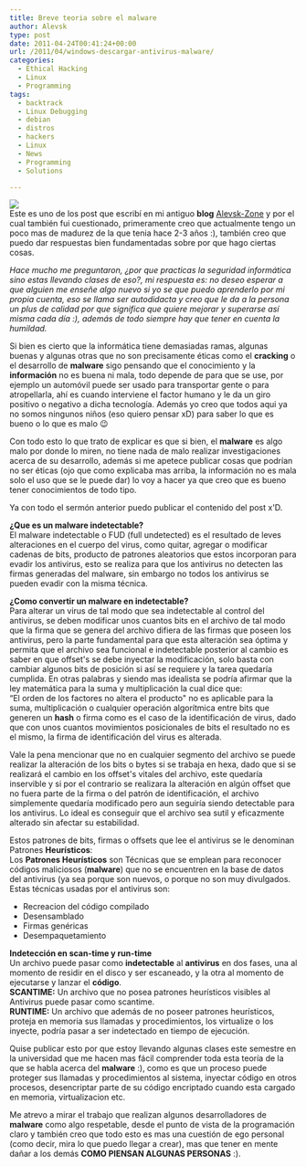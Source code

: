 ```yaml
---
title: Breve teoria sobre el malware
author: Alevsk
type: post
date: 2011-04-24T00:41:24+00:00
url: /2011/04/windows-descargar-antivirus-malware/
categories:
  - Ethical Hacking
  - Linux
  - Programming
tags:
  - backtrack
  - Linux Debugging
  - debian
  - distros
  - hackers
  - Linux
  - News
  - Programming
  - Solutions

---
```

[![](/images/tecleando.jpg)](http://www.alevsk.com/2011/04/windows-descargar-antivirus-malware/tecleando/)  
Este es uno de los post que escribí en mi antiguo **blog** [Alevsk-Zone][1] y por el cual también fui cuestionado, primeramente creo que actualmente tengo un poco mas de madurez de la que tenia hace 2-3 años :), también creo que puedo dar respuestas bien fundamentadas sobre por que hago ciertas cosas. 

_Hace mucho me preguntaron, ¿por que practicas la seguridad informática sino estas llevando clases de eso?, mi respuesta es: no deseo esperar a que alguien me enseñe algo nuevo si yo se que puedo aprenderlo por mi propia cuenta, eso se llama ser autodidacta y creo que le da a la persona un plus de calidad por que significa que quiere mejorar y superarse así misma cada día :), además de todo siempre hay que tener en cuenta la humildad._

Si bien es cierto que la informática tiene demasiadas ramas, algunas buenas y algunas otras que no son precisamente éticas como el **cracking** o el desarrollo de **malware** sigo pensando que el conocimiento y la **información** no es buena ni mala, todo depende de para que se use, por ejemplo un automóvil puede ser usado para transportar gente o para atropellarla, ahí es cuando interviene el factor humano y le da un giro positivo o negativo a dicha tecnología. Además yo creo que todos aqui ya no somos ningunos niños (eso quiero pensar xD) para saber lo que es bueno o lo que es malo 😉

Con todo esto lo que trato de explicar es que si bien, el **malware** es algo malo por donde lo miren, no tiene nada de malo realizar investigaciones acerca de su desarrollo, además si me apetece publicar cosas que podrían no ser éticas (ojo que como explicaba mas arriba, la información no es mala solo el uso que se le puede dar) lo voy a hacer ya que creo que es bueno tener conocimientos de todo tipo.

Ya con todo el sermón anterior puedo publicar el contenido del post x'D.

**¿Que es un malware indetectable?**  
El malware indetectable o FUD (full undetected) es el resultado de leves alteraciones en el cuerpo del virus, como quitar, agregar o modificar cadenas de bits, producto de patrones aleatorios que estos incorporan para  
evadir los antivirus, esto se realiza para que los antivirus no detecten las firmas generadas del malware, sin embargo no todos los antivirus se pueden evadir con la misma técnica.

**¿Como convertir un malware en indetectable?**  
Para alterar un virus de tal modo que sea indetectable al control del antivirus, se deben modificar unos cuantos bits en el archivo de tal modo que la firma que se genera del archivo difiera de las firmas que poseen los antivirus, pero la parte fundamental para que esta alteración sea óptima y permita que el archivo sea funcional e indetectable posterior al cambio es saber en que offset's se debe inyectar la modificación, solo basta con cambiar algunos bits de posición si así se requiere y la tarea quedaría cumplida. En otras palabras y siendo mas idealista se podría afirmar que la ley matemática para la suma y multiplicación la cual dice que:  
“El orden de los factores no altera el producto" no es aplicable para la suma, multiplicación o cualquier operación algorítmica entre bits que generen un **hash** o firma como es el caso de la identificación de virus, dado que con unos cuantos movimientos posicionales de bits el resultado no es el mismo, la firma de identificación del virus es alterada.

Vale la pena mencionar que no en cualquier segmento del archivo se puede realizar la alteración de los bits o bytes si se trabaja en hexa, dado que si se realizará el cambio en los offset's vitales del archivo, este quedaría inservible y si por el contrario se realizara la alteración en algún offset que no fuera parte de la firma o del patrón de identificación, el archivo simplemente quedaría modificado pero aun seguiría siendo detectable para los antivirus. Lo ideal es conseguir que el archivo sea sutil y eficazmente alterado sin afectar su estabilidad.

Estos patrones de bits, firmas o offsets que lee el antivirus se le denominan Patrones **Heurísticos**:  
Los **Patrones Heurísticos** son Técnicas que se emplean para reconocer códigos maliciosos (**malware**) que no se encuentren en la base de datos del antivirus (ya sea porque son nuevos, o porque no son muy divulgados. Estas técnicas usadas por el antivirus son:

  * Recreacion del código compilado
  * Desensamblado
  * Firmas genéricas
  * Desempaquetamiento

**Indetección en scan-time y run-time**  
Un archivo puede pasar como **indetectable** al **antivirus** en dos fases, una al momento de residir en el disco y ser escaneado, y la otra al momento de ejecutarse y lanzar el **código**.  
**SCANTIME:** Un archivo que no posea patrones heurísticos visibles al Antivirus puede pasar como scantime.  
**RUNTIME:** Un archivo que además de no poseer patrones heurísticos, proteja en memoria sus llamadas y procedimientos, los virtualize o los inyecte, podría pasar a ser indetectado en tiempo de ejecución.

Quise publicar esto por que estoy llevando algunas clases este semestre en la universidad que me hacen mas fácil comprender toda esta teoría de la que se habla acerca del **malware** :), como es que un proceso puede proteger sus llamadas y procedimientos al sistema, inyectar código en otros procesos, desencriptar parte de su código encriptado cuando esta cargado en memoria, virtualizacion etc.

Me atrevo a mirar el trabajo que realizan algunos desarrolladores de **malware** como algo respetable, desde el punto de vista de la programación claro y también creo que todo esto es mas una cuestión de ego personal (como decir, mira lo que puedo llegar a crear), mas que tener en mente dañar a los demás **COMO PIENSAN ALGUNAS PERSONAS** :).

 [1]: http://alevsk-zone.blogspot.com